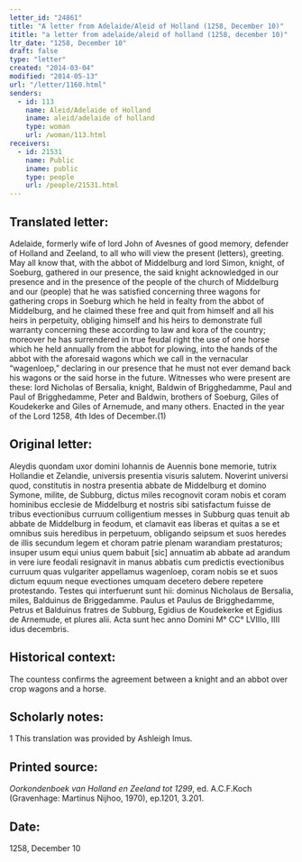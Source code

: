 ```yaml
---
letter_id: "24861"
title: "A letter from Adelaide/Aleid of Holland (1258, December 10)"
ititle: "a letter from adelaide/aleid of holland (1258, december 10)"
ltr_date: "1258, December 10"
draft: false
type: "letter"
created: "2014-03-04"
modified: "2014-05-13"
url: "/letter/1160.html"
senders:
  - id: 113
    name: Aleid/Adelaide of Holland
    iname: aleid/adelaide of holland
    type: woman
    url: /woman/113.html
receivers:
  - id: 21531
    name: Public
    iname: public
    type: people
    url: /people/21531.html
---
```

<h2> Translated letter:</h2>Adelaide, formerly wife of lord John of Avesnes of good memory, defender of Holland and Zeeland, to all who will view the present (letters), greeting.
	May all know that, with the abbot of Middelburg and lord Simon, knight, of Soeburg, gathered in our presence, the said knight acknowledged in our presence and in the presence of the people of the church of Middelburg and our (people) that he was satisfied concerning three wagons for gathering crops in Soeburg which he held in fealty from the abbot of Middelburg, and he claimed these free and quit from himself and all his heirs in perpetuity, obliging himself and his heirs to demonstrate full warranty concerning these according to law and kora of the country;  moreover he has surrendered  in true feudal right the use of one horse which he held annually from the abbot for plowing, into the hands of the abbot with the aforesaid wagons which we call in the vernacular “wagenloep,”  declaring in our presence that he must not ever demand back his wagons or the said horse in the future.
	Witnesses who were present are these:  lord Nicholas of Bersalia, knight, Baldwin of Brigghedamme, Paul and Paul of Brigghedamme, Peter and Baldwin, brothers of Soeburg, Giles of Koudekerke and Giles of Arnemude, and many others.
	Enacted in the year of the Lord 1258, 4th  Ides of December.(1)
<h2 class="mt-4"> Original letter:</h2>Aleydis quondam uxor domini Iohannis de Auennis bone memorie, tutrix Hollandie et Zelandie, universis presentia visuris salutem.
Noverint universi quod, constitutis in nostra presentia abbate de Middelburg et domino Symone, milite, de Subburg, dictus miles recognovit coram nobis et coram hominibus ecclesie de Middelburg et nostris sibi satisfactum fuisse de tribus evectionibus curruum colligentium messes in Subburg quas tenuit ab abbate de Middelburg in feodum, et  clamavit eas liberas et quitas a se et omnibus suis heredibus in perpetuum, obligando seipsum et suos heredes de illis secundum legem et choram patrie plenam warandiam prestaturos; insuper usum equi unius quem babuit [sic] annuatim ab abbate ad arandum in vere iure feodali resignavit in manus abbatis cum predictis evectionibus curruum quas vulgariter appellamus wagenloep, coram nobis se et suos dictum equum neque evectiones umquam decetero debere repetere protestando.
Testes qui interfuerunt sunt hii: dominus Nicholaus de Bersalia, miles, Balduinus de Briggedamme. Paulus et Paulus de Brigghedamme, Petrus et Balduinus fratres de Subburg, Egidius de Koudekerke et Egidius de Arnemude, et plures alii.
Acta sunt hec anno Domini M° CC° LVIIIo, IIII idus decembris.
<h2 class="mt-4"> Historical context:</h2>The countess confirms the agreement between a knight and an abbot over crop wagons and a horse.
<h2 class="mt-4"> Scholarly notes:</h2>1 This translation was provided by Ashleigh Imus.
<h2 class="mt-4"> Printed source:</h2><p><em>Oorkondenboek van Holland en Zeeland tot 1299</em>, ed. A.C.F.Koch (Gravenhage: Martinus Nijhoo, 1970), ep.1201, 3.201.</p><h2 class="mt-4"> Date:</h2>1258, December 10
